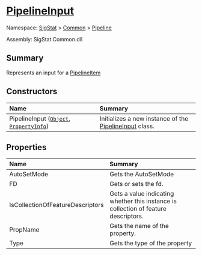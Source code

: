 # [PipelineInput](./PipelineInput.md)

Namespace: [SigStat]() > [Common](./../README.md) > [Pipeline](./README.md)

Assembly: SigStat.Common.dll

## Summary
Represents an input for a [PipelineItem](https://github.com/sigstat/sigstat/blob/develop/docs/md/SigStat/Common/Pipeline/PipelineInput.md)

## Constructors

| <span>Name&nbsp;&nbsp;&nbsp;&nbsp;&nbsp;&nbsp;&nbsp;&nbsp;&nbsp;&nbsp;&nbsp;&nbsp;&nbsp;&nbsp;&nbsp;&nbsp;&nbsp;&nbsp;&nbsp;&nbsp;&nbsp;&nbsp;&nbsp;&nbsp;&nbsp;&nbsp;&nbsp;&nbsp;&nbsp;&nbsp;</span> | Summary | 
| :--- | :--- | 
| PipelineInput ([`Object`](https://docs.microsoft.com/en-us/dotnet/api/System.Object), [`PropertyInfo`](https://docs.microsoft.com/en-us/dotnet/api/System.Reflection.PropertyInfo)) | Initializes a new instance of the [PipelineInput](https://github.com/sigstat/sigstat/blob/develop/docs/md/SigStat/Common/Pipeline/PipelineInput.md) class. | 


## Properties

| <span>Name&nbsp;&nbsp;&nbsp;&nbsp;&nbsp;&nbsp;&nbsp;&nbsp;&nbsp;&nbsp;&nbsp;&nbsp;&nbsp;&nbsp;&nbsp;&nbsp;&nbsp;&nbsp;&nbsp;&nbsp;&nbsp;&nbsp;&nbsp;&nbsp;&nbsp;&nbsp;&nbsp;&nbsp;&nbsp;&nbsp;</span> | Summary | 
| :--- | :--- | 
| AutoSetMode | Gets the AutoSetMode | 
| FD | Gets or sets the fd. | 
| IsCollectionOfFeatureDescriptors | Gets a value indicating whether this instance is collection of feature descriptors. | 
| PropName | Gets the name of the property. | 
| Type | Gets the type of the property | 



